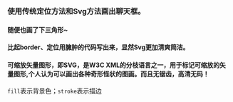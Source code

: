 ### 使用传统定位方法和Svg方法画出聊天框。
#### 随便也画了下三角形~
#### 比起border、定位用臃肿的代码写出来，显然Svg更加清爽简洁。
#### 可缩放矢量图形，即SVG，是W3C XML的分枝语言之一，用于标记可缩放的矢量图形,个人认为可以画出各种奇形怪状的图画。而且无锯齿，高清无码！
`fill`表示背景色；`stroke`表示描边
